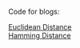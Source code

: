 Code for blogs:

[Euclidean Distance](https://stockviz.biz/2020/11/17/euclidean-distance-for-pattern-matching/) \
[Hamming Distance](https://stockviz.biz/2021/11/27/hamming-distance/)
